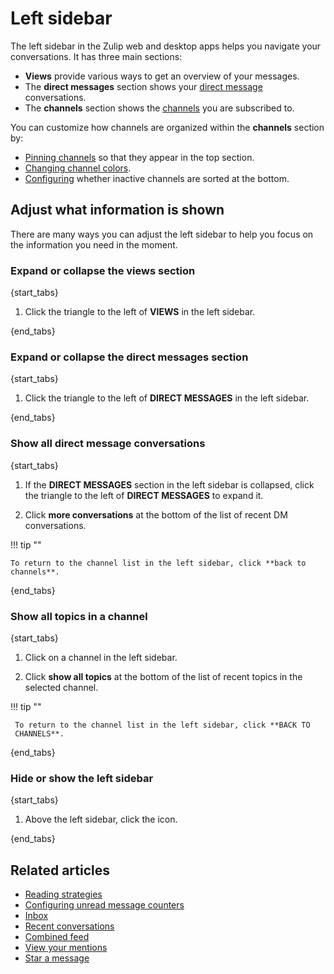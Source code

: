 # Left sidebar

The left sidebar in the Zulip web and desktop apps helps you navigate your
conversations. It has three main sections:

- **Views** provide various ways to get an overview of your messages.
- The **direct messages** section shows your [direct
  message](/help/direct-messages) conversations.
- The **channels** section shows the [channels](/help/introduction-to-channels)
  you are subscribed to.

You can customize how channels are organized within the **channels**
section by:

- [Pinning channels](/help/pin-a-channel) so that they appear in the top section.
- [Changing channel colors](/help/change-the-color-of-a-channel).
- [Configuring](/help/manage-inactive-channels) whether inactive channels are
  sorted at the bottom.

## Adjust what information is shown

There are many ways you can adjust the left sidebar to help you focus on the
information you need in the moment.

### Expand or collapse the views section

{start_tabs}

1. Click the triangle to the left of **VIEWS** in the left sidebar.

{end_tabs}

### Expand or collapse the direct messages section

{start_tabs}

1. Click the triangle to the left of **DIRECT MESSAGES** in the left sidebar.

{end_tabs}

### Show all direct message conversations

{start_tabs}

1. If the **DIRECT MESSAGES** section in the left sidebar is collapsed, click the triangle to the
   left of **DIRECT MESSAGES** to expand it.

1. Click **more conversations** at the bottom of the list of recent DM conversations.

!!! tip ""

    To return to the channel list in the left sidebar, click **back to channels**.

{end_tabs}


### Show all topics in a channel

{start_tabs}

1. Click on a channel in the left sidebar.

1. Click **show all topics** at the bottom of the list of recent topics in the
   selected channel.

!!! tip ""

     To return to the channel list in the left sidebar, click **BACK TO
     CHANNELS**.

{end_tabs}

### Hide or show the left sidebar

{start_tabs}

1. Above the left sidebar, click the <i class="fa fa-reorder"></i> icon.

{end_tabs}

## Related articles
* [Reading strategies](/help/reading-strategies)
* [Configuring unread message counters](/help/configure-unread-message-counters)
* [Inbox](/help/inbox)
* [Recent conversations](/help/recent-conversations)
* [Combined feed](/help/combined-feed)
* [View your mentions](/help/view-your-mentions)
* [Star a message](/help/star-a-message)
